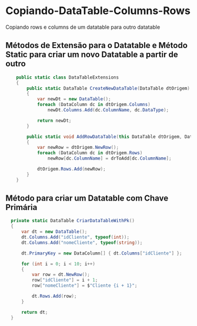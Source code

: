 # Copiando-DataTable-Columns-Rows
Copiando rows e columns de um datatable para outro datatable

## Métodos de Extensão para o Datatable e Método Static para criar um novo Datatable a partir de outro

```csharp
    public static class DataTableExtensions
    {
        public static DataTable CreateNewDataTable(DataTable dtOrigem)
        {
            var newDt = new DataTable();
            foreach (DataColumn dc in dtOrigem.Columns)
                newDt.Columns.Add(dc.ColumnName, dc.DataType);

            return newDt;
        }

        public static void AddRowDataTable(this DataTable dtOrigem, DataRow drToAdd)
        {
            var newRow = dtOrigem.NewRow();
            foreach (DataColumn dc in dtOrigem.Rows)
                newRow[dc.ColumnName] = drToAdd[dc.ColumnName];

            dtOrigem.Rows.Add(newRow);
        }
    }
```

## Método para criar um Datatable com Chave Primária

```csharp
  private static DataTable CriarDataTableWithPk()
  {
      var dt = new DataTable();
      dt.Columns.Add("idCliente", typeof(int));
      dt.Columns.Add("nomeCliente", typeof(string));

      dt.PrimaryKey = new DataColumn[] { dt.Columns["idCliente"] };

      for (int i = 0; i < 10; i++)
      {
          var row = dt.NewRow();
          row["idCliente"] = i + 1;
          row["nomeCliente"] = $"Cliente {i + 1}";

          dt.Rows.Add(row);
      }

      return dt;
  } 
```
